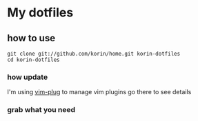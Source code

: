 My dotfiles
=============================================
how to use
---------------------------------------------

	git clone git://github.com/korin/home.git korin-dotfiles
	cd korin-dotfiles

### how update
I'm using [vim-plug](https://github.com/junegunn/vim-plug) to manage vim plugins go there to see details

### grab what you need
